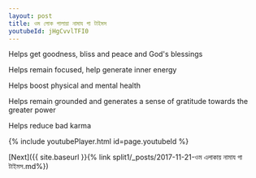 ```yaml
---
layout: post
title: ওম লোক পালায়া নামায গা টাইমস
youtubeId: jHgCvvlTFI0
---
```

 
 
Helps get goodness, bliss and peace and God's blessings
 
Helps remain focused, help generate inner energy 
 
Helps boost physical and mental health 
 
Helps remain grounded and generates a sense of gratitude towards the greater power 
 
Helps reduce bad karma
 
 
 
 


{% include youtubePlayer.html id=page.youtubeId %}
 
[Next]({{ site.baseurl }}{% link  split1/_posts/2017-11-21-ওম এলাকায় নামায গা টাইমস.md%})
 
